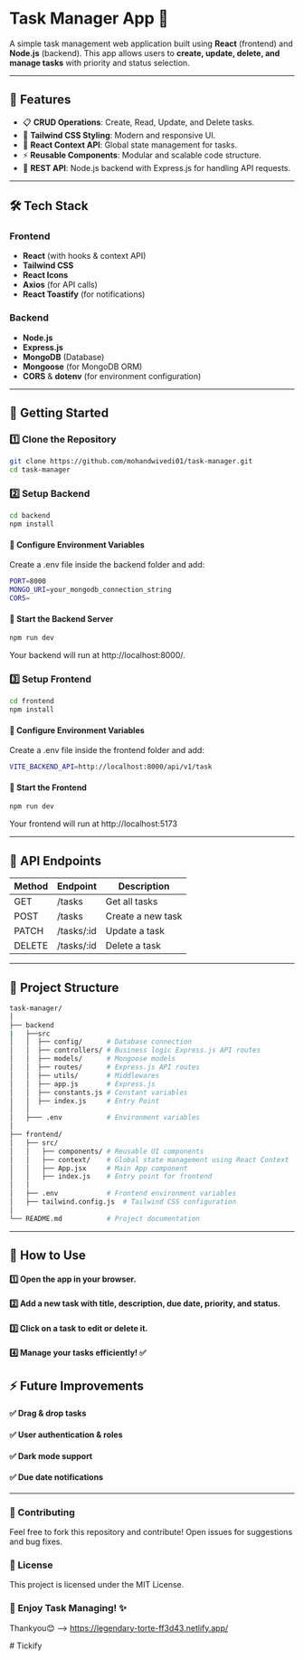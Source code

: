 # Task Manager App 🚀  

A simple task management web application built using **React** (frontend) and **Node.js** (backend). This app allows users to **create, update, delete, and manage tasks** with priority and status selection.

---

## 📌 Features  
- 📋 **CRUD Operations**: Create, Read, Update, and Delete tasks.  
- 🎨 **Tailwind CSS Styling**: Modern and responsive UI.  
- 🎯 **React Context API**: Global state management for tasks.  
- ⚡ **Reusable Components**: Modular and scalable code structure.  
- 🔗 **REST API**: Node.js backend with Express.js for handling API requests.  

---

## 🛠️ Tech Stack  
### Frontend  
- **React** (with hooks & context API)  
- **Tailwind CSS**  
- **React Icons**  
- **Axios** (for API calls)  
- **React Toastify** (for notifications)  

### Backend  
- **Node.js**  
- **Express.js**  
- **MongoDB** (Database)  
- **Mongoose** (for MongoDB ORM)  
- **CORS** & **dotenv** (for environment configuration)  

---

## 🚀 Getting Started  
### 1️⃣ Clone the Repository  
```bash
git clone https://github.com/mohandwivedi01/task-manager.git
cd task-manager
```
### 2️⃣ Setup Backend
```bash
cd backend
npm install
```
#### 🔹 Configure Environment Variables
Create a .env file inside the backend folder and add:
```bash
PORT=8000
MONGO_URI=your_mongodb_connection_string
CORS=
```
#### 🔹 Start the Backend Server
```bash
npm run dev
```
Your backend will run at http://localhost:8000/.

### 3️⃣ Setup Frontend
```bash
cd frontend
npm install
```
#### 🔹 Configure Environment Variables
Create a .env file inside the frontend folder and add:
```bash
VITE_BACKEND_API=http://localhost:8000/api/v1/task
```
#### 🔹 Start the Frontend
```bash
npm run dev
```
Your frontend will run at http://localhost:5173

---

## 📡 API Endpoints
Method |	Endpoint   |	Description
-------|-------------|----------
GET    |	/tasks	   |  Get all tasks
POST	 |  /tasks	   |  Create a new task
PATCH	 |  /tasks/:id |  Update a task
DELETE |  /tasks/:id |  Delete a task

---

## 📂 Project Structure
```bash
task-manager/
│
├── backend
|   ├──src
│   │  ├── config/      # Database connection
│   │  ├── controllers/ # Business logic Express.js API routes
│   │  ├── models/      # Mongoose models
│   │  ├── routes/      # Express.js API routes
│   │  ├── utils/       # Middlewares
│   │  ├── app.js       # Express.js
│   │  ├── constants.js # Constant variables
│   │  ├── index.js     # Entry Point
│   │
│   ├─── .env           # Environment variables    
│   
├── frontend/
│   ├── src/
│   │   ├── components/ # Reusable UI components
│   │   ├── context/    # Global state management using React Context
│   │   ├── App.jsx     # Main App component
│   │   ├── index.js    # Entry point for frontend
│   │
│   ├── .env            # Frontend environment variables
│   ├── tailwind.config.js  # Tailwind CSS configuration
│
└── README.md           # Project documentation
```

---

## 🎯 How to Use
#### 1️⃣ Open the app in your browser.
#### 2️⃣ Add a new task with title, description, due date, priority, and status.
#### 3️⃣ Click on a task to edit or delete it.
#### 4️⃣ Manage your tasks efficiently! ✅


## ⚡ Future Improvements
#### ✅ Drag & drop tasks
#### ✅ User authentication & roles
#### ✅ Dark mode support
#### ✅ Due date notifications

---  

### 🤝 Contributing
Feel free to fork this repository and contribute! Open issues for suggestions and bug fixes.

### 📜 License
This project is licensed under the MIT License.

### 🚀 Enjoy Task Managing! ✨ 
Thankyou😊 --> https://legendary-torte-ff3d43.netlify.app/

#   T i c k i f y  
 
